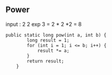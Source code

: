 ## Power
input : 2
2 exp 3 = 2 * 2 *2 = 8

    public static long pow(int a, int b) {
            long result = 1;
            for (int i = 1; i <= b; i++) {
                result *= a;
            }
            return result;
        }